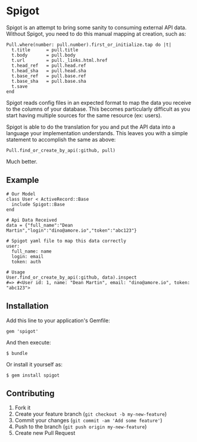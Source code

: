 # Spigot

Spigot is an attempt to bring some sanity to consuming external API data. Without Spigot, you need
to do this manual mapping at creation, such as:

    Pull.where(number: pull.number).first_or_initialize.tap do |t|
      t.title      = pull.title
      t.body       = pull.body
      t.url        = pull._links.html.href
      t.head_ref   = pull.head.ref
      t.head_sha   = pull.head.sha
      t.base_ref   = pull.base.ref
      t.base_sha   = pull.base.sha
      t.save
    end

Spigot reads config files in an expected format to map the data you receive to the columns of your database.
This becomes particularly difficult as you start having multiple sources for the same resource (ex: users).

Spigot is able to do the translation for you and put the API data into a language your implementation understands.
This leaves you with a simple statement to accomplish the same as above:

    Pull.find_or_create_by_api(:github, pull)

Much better.

## Example

    # Our Model
    class User < ActiveRecord::Base
      include Spigot::Base
    end

    # Api Data Received
    data = {"full_name":"Dean Martin","login":"dino@amore.io","token":"abc123"}

    # Spigot yaml file to map this data correctly
    user:
      full_name: name
      login: email
      token: auth

    # Usage
    User.find_or_create_by_api(:github, data).inspect
    #=> #<User id: 1, name: "Dean Martin", email: "dino@amore.io", token: "abc123">

## Installation

Add this line to your application's Gemfile:

    gem 'spigot'

And then execute:

    $ bundle

Or install it yourself as:

    $ gem install spigot

## Contributing

1. Fork it
2. Create your feature branch (`git checkout -b my-new-feature`)
3. Commit your changes (`git commit -am 'Add some feature'`)
4. Push to the branch (`git push origin my-new-feature`)
5. Create new Pull Request
